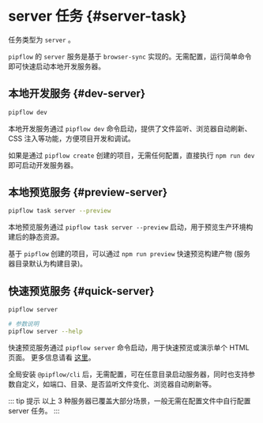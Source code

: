 # server 任务 {#server-task}

任务类型为 `server` 。

`pipflow` 的 `server` 服务是基于 `browser-sync` 实现的。无需配置，运行简单命令即可快速启动本地开发服务器。



## 本地开发服务 {#dev-server}

```bash
pipflow dev
```

本地开发服务通过 `pipflow dev` 命令启动，提供了文件监听、浏览器自动刷新、CSS 注入等功能，方便项目开发和调试。

如果是通过 `pipflow create` 创建的项目，无需任何配置，直接执行 `npm run dev` 即可启动开发服务器。



## 本地预览服务 {#preview-server}

```bash
pipflow task server --preview
```

本地预览服务通过 `pipflow task server --preview` 启动，用于预览生产环境构建后的静态资源。

基于 `pipflow` 创建的项目，可以通过 `npm run preview` 快速预览构建产物 (服务器目录默认为构建目录)。



## 快速预览服务 {#quick-server}

```bash
pipflow server

# 参数说明
pipflow server --help
```

快速预览服务通过 `pipflow server` 命令启动，用于快速预览或演示单个 HTML 页面。 更多信息请看 [这里](./cli.md#cli-server)。

全局安装 `@pipflow/cli` 后，无需配置，可在任意目录启动服务器，同时也支持参数自定义，如端口、目录、是否监听文件变化、浏览器自动刷新等。



::: tip 提示
以上 3 种服务器已覆盖大部分场景，一般无需在配置文件中自行配置 server 任务。
:::
